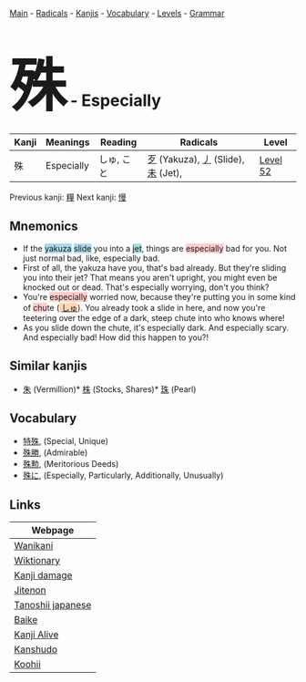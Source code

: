 <style> bigfont {font-size: 100px}</style>
[Main](../README.md) -
[Radicals](../radicals.md) -
[Kanjis](../kanjis.md) -
[Vocabulary](../vocabulary.md) -
[Levels](../levels.md) -
[Grammar](../grammar.md)
# <bigfont> 殊</bigfont> - Especially 

| Kanji | Meanings | Reading | Radicals | Level |
| --- | --- | --- | --- | --- |
| 殊 | Especially | しゅ, こと | [歹](../radicals/歹.md) (Yakuza), [丿](../radicals/丿.md) (Slide), [未](../radicals/未.md) (Jet),  | [Level 52](../levels/wk_level52.md) |

Previous kanji: [糧](糧.md) Next kanji: [慢](慢.md) 

## Mnemonics
 * If the <span style="background-color:#ADD8E6"> yakuza</span> <span style="background-color:#ADD8E6"> slide</span> you into a <span style="background-color:#ADD8E6"> jet</span>, things are <span style="background-color:#ffcccb"> especially</span> bad for you. Not just normal bad, like, especially bad.
* First of all, the yakuza have you, that's bad already. But they're sliding you into their jet? That means you aren't upright, you might even be knocked out or dead. That's especially worrying, don't you think?
* You're <span style="background-color:#ffcccb"> especially</span> worried now, because they're putting you in some kind of <span style="background-color:#ffcccb"> chu</span>te (<span style="background-color:#fed8b1"> [しゅ](https://jisho.org/search/しゅ)</span>). You already took a slide in here, and now you're teetering over the edge of a dark, steep chute into who knows where!
* As you slide down the chute, it's especially dark. And especially scary. And especially bad! How did this happen to you?!


## Similar kanjis
 * [朱](朱.md) (Vermillion)* [株](株.md) (Stocks, Shares)* [珠](珠.md) (Pearl)


## Vocabulary
 * [特殊](../vocabulary/殊.md), (Special, Unique)
* [殊勝](../vocabulary/殊.md), (Admirable)
* [殊勲](../vocabulary/殊.md), (Meritorious Deeds)
* [殊に](../vocabulary/殊.md), (Especially, Particularly, Additionally, Unusually)



## Links 

| Webpage |
| --- |
| [Wanikani          ](https://www.wanikani.com/kanji/殊) |
| [Wiktionary        ](https://en.wiktionary.org/wiki/殊) |
| [Kanji damage      ](http://www.kanjidamage.com/kanji/search?utf8=✓&q=殊) |
| [Jitenon           ](https://jitenon.com/kanji/殊) |
| [Tanoshii japanese ](https://www.tanoshiijapanese.com/dictionary/kanji.cfm?k=殊) |
| [Baike             ](https://baike.baidu.com/item/殊) |
| [Kanji Alive       ](https://app.kanjialive.com/殊) |
| [Kanshudo          ](https://www.kanshudo.com/searchmn?q=殊) |
| [Koohii            ](https://kanji.koohii.com/study/kanji/殊) |
